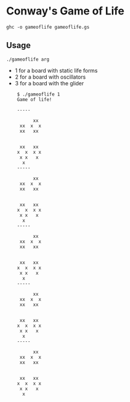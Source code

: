 # Conway's Game of Life

`ghc -o gameoflife gameoflife.gs`

## Usage
`./gameoflife arg`

 - 1 for a board with static life forms
 - 2 for a board with oscillators
 - 3 for a board with the glider

``` 
    $ ./gameoflife 1
    Game of life!
    
    -----
    	  
          xx  
     xx  x  x 
     xx   xx  
    	  
    	  
     xx   xx  
    x  x  x x 
     x x   x  
      x       
    -----
    	  
          xx  
     xx  x  x 
     xx   xx  
    	  
    	  
     xx   xx  
    x  x  x x 
     x x   x  
      x       
    -----
    	  
          xx  
     xx  x  x 
     xx   xx  
    	  
    	  
     xx   xx  
    x  x  x x 
     x x   x  
      x       
    -----
    	  
          xx  
     xx  x  x 
     xx   xx  
    	  
    	  
     xx   xx  
    x  x  x x 
     x x   x  
      x       
    -----
    	  
          xx  
     xx  x  x 
     xx   xx  
    	  
    	  
     xx   xx  
    x  x  x x 
     x x   x  
      x              
```
